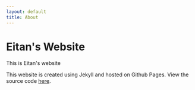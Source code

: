 ```yaml
---
layout: default
title: About
---
```


<h1>Eitan's Website</h1>
<p>This is Eitan's website</p>
<p>This website is created using Jekyll and hosted on Github Pages. View the source code <a href="https://github.com/eitan-j/eitan-j.github.io">here</a>.</p>